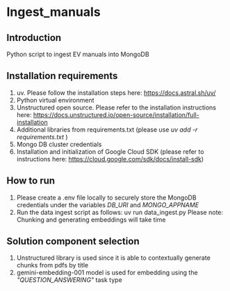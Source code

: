 # Ingest_manuals

## Introduction
Python script to ingest EV manuals into MongoDB

## Installation requirements
1. uv. Please follow the installation steps here: https://docs.astral.sh/uv/
2. Python virtual environment
3. Unstructured open source. Please refer to the installation instructions here: https://docs.unstructured.io/open-source/installation/full-installation
4. Additional libraries from requirements.txt (please use _uv add -r requirements.txt_ )
5. Mongo DB cluster credentials
6. Installation and initialization of Google Cloud SDK (please refer to instructions here: https://cloud.google.com/sdk/docs/install-sdk)

## How to run
1. Please create a .env file locally to securely store the MongoDB credentials under the variables _DB_URI_ and _MONGO_APPNAME_
2. Run the data ingest script as follows: uv run data_ingest.py _<EV model name without spaces>_ _<Publicly availabel URL of the manual pdf file>_
Please note: Chunking and generating embeddings will take time

## Solution component selection
1. Unstructured library is used since it is able to contextually generate chunks from pdfs by title
2. gemini-embedding-001 model is used for embedding using the _"QUESTION_ANSWERING"_ task type
